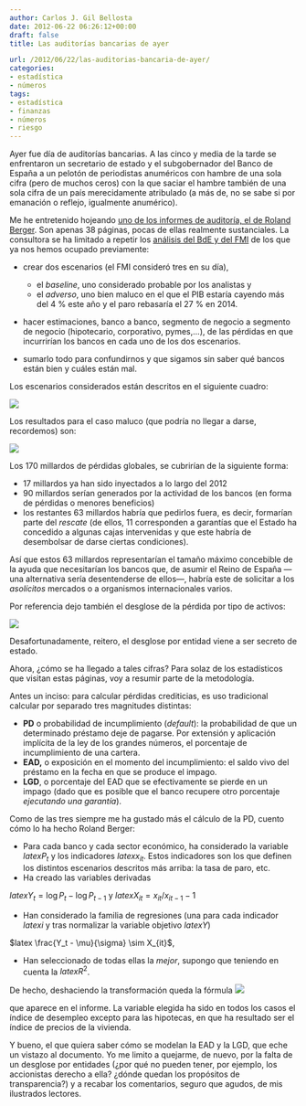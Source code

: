 ```yaml
---
author: Carlos J. Gil Bellosta
date: 2012-06-22 06:26:12+00:00
draft: false
title: Las auditorías bancarias de ayer

url: /2012/06/22/las-auditorias-bancaria-de-ayer/
categories:
- estadística
- números
tags:
- estadística
- finanzas
- números
- riesgo
---
```


Ayer fue día de auditorías bancarias. A las cinco y media de la tarde se enfrentaron un secretario de estado y el subgobernador del Banco de España a un pelotón de periodistas anuméricos con hambre de una sola cifra (pero de muchos ceros) con la que saciar el hambre también de una sola cifra de un país merecidamente atribulado (a más de, no se sabe si por emanación o reflejo, igualmente anumérico).

Me he entretenido hojeando [uno de los informes de auditoría, el de Roland Berger](http://www.bde.es/webbde/en/secciones/prensa/info_interes/informe_rolandbergere.pdf). Son apenas 38 páginas, pocas de ellas realmente sustanciales. La consultora se ha limitado a repetir los [análisis del BdE y del FMI](http://www.datanalytics.com/blog/2012/06/12/por-que-me-quejo-del-banco-de-espana/) de los que ya nos hemos ocupado previamente:

* crear dos escenarios (el FMI consideró tres en su día),

	* el _baseline_, uno considerado probable por los analistas y
	* el _adverso_, uno bien maluco en el que el PIB estaría cayendo más del 4 % este año y el paro rebasaría el 27 % en 2014.

* hacer estimaciones, banco a banco, segmento de negocio a segmento de negocio (hipotecario, corporativo, pymes,...), de las pérdidas en que incurrirían los bancos en cada uno de los dos escenarios.
* sumarlo todo para confundirnos y que sigamos sin saber qué bancos están bien y cuáles están mal.

Los escenarios considerados están descritos en el siguiente cuadro:

[![](/wp-uploads/2012/06/escenarios_bde.png)
](/wp-uploads/2012/06/escenarios_bde.png)

Los resultados para el caso maluco (que podría no llegar a darse, recordemos) son:

[![](/wp-uploads/2012/06/resultados_bde.png)
](/wp-uploads/2012/06/resultados_bde.png)

Los 170 millardos de pérdidas globales, se cubrirían de la siguiente forma:


* 17 millardos ya han sido inyectados a lo largo del 2012
* 90 millardos serían generados por la actividad de los bancos (en forma de pérdidas o menores beneficios)
* los restantes 63 millardos habría que pedirlos fuera, es decir, formarían parte del _rescate_ (de ellos, 11 corresponden a garantías que el Estado ha concedido a algunas cajas intervenidas y que este habría de desembolsar de darse ciertas condiciones).

Así que estos 63 millardos representarían el tamaño máximo concebible de la ayuda que necesitarían los bancos que, de asumir el Reino de España —una alternativa sería desentenderse de ellos—, habría este de solicitar a los _asolícitos_ mercados o a organismos internacionales varios.

Por referencia dejo también el desglose de la pérdida por tipo de activos:

[![](/wp-uploads/2012/06/desglose_bde.png)
](/wp-uploads/2012/06/desglose_bde.png)

Desafortunadamente, reitero, el desglose por entidad viene a ser secreto de estado.

Ahora, ¿cómo se ha llegado a tales cifras? Para solaz de los estadísticos que visitan estas páginas, voy a resumir parte de la metodología.

Antes un inciso: para calcular pérdidas crediticias, es uso tradicional calcular por separado tres magnitudes distintas:



* **PD** o probabilidad de incumplimiento (_default_): la probabilidad de que un determinado préstamo deje de pagarse. Por extensión y aplicación implícita de la ley de los grandes números, el porcentaje de incumplimiento de una cartera.
* **EAD,** o exposición en el momento del incumplimiento: el saldo vivo del préstamo en la fecha en que se produce el impago.
* **LGD**, o porcentaje del EAD que se efectivamente se pierde en un impago (dado que es posible que el banco recupere otro porcentaje _ejecutando una garantía_).

Como de las tres siempre me ha gustado más el cálculo de la PD, cuento cómo lo ha hecho Roland Berger:

* Para cada banco y cada sector económico, ha considerado la variable $latex P_t$ y los indicadores $latex x_{it}$. Estos indicadores son los que definen los distintos escenarios descritos más arriba: la tasa de paro, etc.
* Ha creado las variables derivadas



$latex Y_t = \log P_t - \log P_{t-1}$ y
$latex X_{it} = x_{it} / x_{it-1} - 1$






* Han considerado la familia de regresiones (una para cada indicador $latex i$ y tras normalizar la variable objetivo $latex Y$)



$latex \frac{Y_t - \mu}{\sigma} \sim X_{it}$,






* Han seleccionado de todas ellas la _mejor_, supongo que teniendo en cuenta la $latex R^2$.

De hecho, deshaciendo la transformación queda la fórmula
[![](/wp-uploads/2012/06/formula_bde.png)
](/wp-uploads/2012/06/formula_bde.png)

que aparece en el informe. La variable elegida ha sido en todos los casos el índice de desempleo excepto para las hipotecas, en que ha resultado ser el índice de precios de la vivienda.

Y bueno, el que quiera saber cómo se modelan la EAD y la LGD, que eche un vistazo al documento. Yo me limito a quejarme, de nuevo, por la falta de un desglose por entidades (¿por qué no pueden tener, por ejemplo, los accionistas derecho a ella? ¿dónde quedan los propósitos de transparencia?) y a recabar los comentarios, seguro que agudos, de mis ilustrados lectores.

